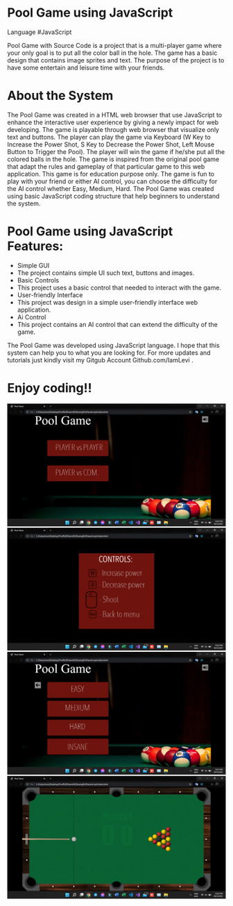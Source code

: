 # Pool Game using JavaScript

Language #JavaScript

Pool Game with Source Code is a project that is a multi-player game where your only goal is to put all the color ball in the hole. The game has a basic design that contains image sprites and text. The purpose of the project is to have some entertain and leisure time with your friends.

# About the System
The Pool Game was created in a HTML web browser that use JavaScript to enhance the interactive user experience by giving a newly impact for web developing. The game is playable through web browser that visualize only text and buttons. The player can play the game via Keyboard (W Key to Increase the Power Shot, S Key to Decrease the Power Shot, Left Mouse Button to Trigger the Pool). The player will win the game if he/she put all the colored balls in the hole. The game is inspired from the original pool game that adapt the rules and gameplay of that particular game to this web application. This game is for education purpose only. The game is fun to play with your friend or either AI control, you can choose the difficulty for the AI control whether Easy, Medium, Hard. The Pool Game was created using basic JavaScript coding structure that help beginners to understand the system.

# Pool Game using JavaScript Features:
* Simple GUI
* The project contains simple UI such text, buttons and images.
* Basic Controls
* This project uses a basic control that needed to interact with the game.
* User-friendly Interface
* This project was design in a simple user-friendly interface web application.
* Ai Control
* This project contains an AI control that can extend the difficulty of the game.

The Pool Game was developed using JavaScript language. I hope that this system can help you to what you are looking for. For more updates and tutorials just kindly visit my Gitgub Account Github.com/IamLevi .
# Enjoy coding!!

![img](./image/1.png)
![img](./image/2.png)
![img](./image/3.png)
![img](./image/4.png)
